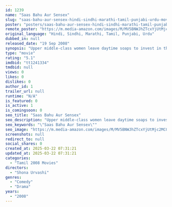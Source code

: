 ```yaml
---
id: 1239
name: "Saas Bahu Aur Sensex"
slug: "saas-bahu-aur-sensex-hindi-sindhi-marathi-tamil-punjabi-urdu-movie-download"
poster: "posters/saas-bahu-aur-sensex-hindi-sindhi-marathi-tamil-punjabi-urdu-2008.jpg"
remote_poster: "https://m.media-amazon.com/images/M/MV5BNWJhZTcxYjUtMjc2MC00M2Q3LTgzMzEtMmJkYjZhNzg4MjNjXkEyXkFqcGdeQXVyNjIyMjY4OTU@._V1_SX300.jpg"
original_language: "Hindi, Sindhi, Marathi, Tamil, Punjabi, Urdu"
dubbed_in: null
released_date: "19 Sep 2008"
synopsis: "Upper middle-class women leave daytime soaps to invest in the stock market."
type: "movie"
rating: "5.1"
imdbid: "tt1241334"
tmdbid: null
views: 0
likes: 0
dislikes: 0
author_id: 1
trailer_url: null
runtime: "N/A"
is_featured: 0
is_active: 1
is_comingsoon: 0
seo_title: "Saas Bahu Aur Sensex"
seo_description: "Upper middle-class women leave daytime soaps to invest in the stock market."
seo_keywords: "\"Saas Bahu Aur Sensex\""
seo_image: "https://m.media-amazon.com/images/M/MV5BNWJhZTcxYjUtMjc2MC00M2Q3LTgzMzEtMmJkYjZhNzg4MjNjXkEyXkFqcGdeQXVyNjIyMjY4OTU@._V1_SX300.jpg"
screenshots: null
redirect_to: null
social_shares: 0
created_at: 2025-03-22 07:31:21
updated_at: 2025-03-22 07:31:21
categories:
  - "Tamil 2008 Movies"
directors:
  - "Shona Urvashi"
genres:
  - "Comedy"
  - "Drama"
years:
  - "2008"
---
```

